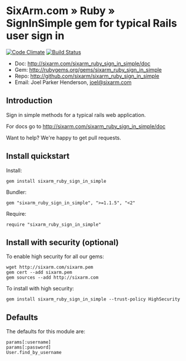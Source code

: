 # SixArm.com » Ruby » <br> SignInSimple gem for typical Rails user sign in

[![Code Climate](https://codeclimate.com/github/SixArm/sixarm_ruby_sign_in_simple.png)](https://codeclimate.com/github/SixArm/sixarm_ruby_sign_in_simple)
[![Build Status](https://travis-ci.org/SixArm/sixarm_ruby_sign_in_simple.png)](https://travis-ci.org/SixArm/sixarm_ruby_sign_in_simple)

* Doc: <http://sixarm.com/sixarm_ruby_sign_in_simple/doc>
* Gem: <http://rubygems.org/gems/sixarm_ruby_sign_in_simple>
* Repo: <http://github.com/sixarm/sixarm_ruby_sign_in_simple>
* Email: Joel Parker Henderson, <joel@sixarm.com>


## Introduction

Sign in simple methods for a typical rails web application.

For docs go to <http://sixarm.com/sixarm_ruby_sign_in_simple/doc>

Want to help? We're happy to get pull requests.


## Install quickstart

Install:

    gem install sixarm_ruby_sign_in_simple

Bundler:

    gem "sixarm_ruby_sign_in_simple", ">=1.1.5", "<2"

Require:

    require "sixarm_ruby_sign_in_simple"


## Install with security (optional)

To enable high security for all our gems:

    wget http://sixarm.com/sixarm.pem
    gem cert --add sixarm.pem
    gem sources --add http://sixarm.com

To install with high security:

    gem install sixarm_ruby_sign_in_simple --trust-policy HighSecurity


## Defaults

The defaults for this module are:

    params[:username]
    params[:password]
    User.find_by_username
